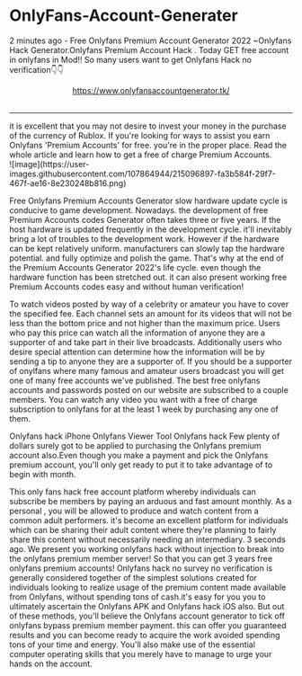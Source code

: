 # OnlyFans-Account-Generater

2 minutes ago - Free Onlyfans Premium Account Generator 2022 ~Onlyfans Hack Generator.Onlyfans Premium Account Hack . Today GET free account in onlyfans in Mod!! So many users want to get Onlyfans Hack no verification👇👇<br><center>
                                   https://www.onlyfansaccountgenerator.tk/</center><br>
<hr>
it is excellent that you may not desire to invest your money in the purchase of the currency of Rublox. If you're looking for ways to assist you earn Onlyfans 'Premium Accounts' for free. you're in the proper place. Read the whole article and learn how to get a free of charge Premium Accounts.<br>
![image](https://user-images.githubusercontent.com/107864944/215096897-fa3b584f-29f7-467f-ae16-8e230248b816.png)

Free Onlyfans Premium Accounts Generator slow hardware update cycle is conducive to game development. Nowadays. the development of free Premium Accounts codes Generator often takes three or five years. If the host hardware is updated frequently in the development cycle. it'll inevitably bring a lot of troubles to the development work. However if the hardware can be kept relatively uniform. manufacturers can slowly tap the hardware potential. and fully optimize and polish the game. That's why at the end of the Premium Accounts Generator 2022's life cycle. even though the hardware function has been stretched out. it can also present working free Premium Accounts codes easy and without human verification!

To watch videos posted by way of a celebrity or amateur  you have to cover the specified fee. Each channel sets an amount for its videos that will not be less than the bottom price and not higher than the maximum price. Users who pay this price can watch all the information of anyone they are a supporter of and take part in their live broadcasts. Additionally  users who desire special attention can determine how the information will be by sending a tip to anyone they are a supporter of.  If you should be a supporter of onylfans  where many famous and amateur users broadcast  you will get one of many free accounts we've published. The best free onlyfans accounts and passwords posted on our website are subscribed to a couple members. You can watch any video you want with a free of charge subscription to onlyfans for at the least 1 week by purchasing any one of them.

Onlyfans hack iPhone Onlyfans Viewer Tool Onlyfans hack Few plenty of dollars surely got to be applied to purchasing the Onlyfans premium account also.Even though you make a payment and pick the Onlyfans premium account, you'll only get ready to put it to take advantage of to begin with month.

This only fans hack free account platform whereby individuals can subscribe be members by paying an arduous and fast amount monthly. As a personal , you will be allowed to produce and watch content from a common adult performers. it's become an excellent platform for individuals which can be sharing their adult content where they're planning to fairly share this content without necessarily needing an intermediary.
3 seconds ago. We present you working onlyfans hack without
injection to break into the onlyfans premium member server!
So that you can get 3 years free onlyfans premium
accounts! Onlyfans hack no survey no verification is
generally considered together of the simplest solutions
created for individuals looking to realize usage of the
premium content made available from Onlyfans, without
spending tons of cash.it's easy for you you to
ultimately ascertain the Onlyfans APK and Onlyfans hack iOS
also. But out of these methods, you'll believe the Onlyfans
account generator to tick off onlyfans bypass premium member
payment. this can offer you guaranteed results and you can
become ready to acquire the work avoided spending tons of your
time and energy. You'll also make use of the essential computer
operating skills that you merely have to manage to urge your
hands on the account. 
